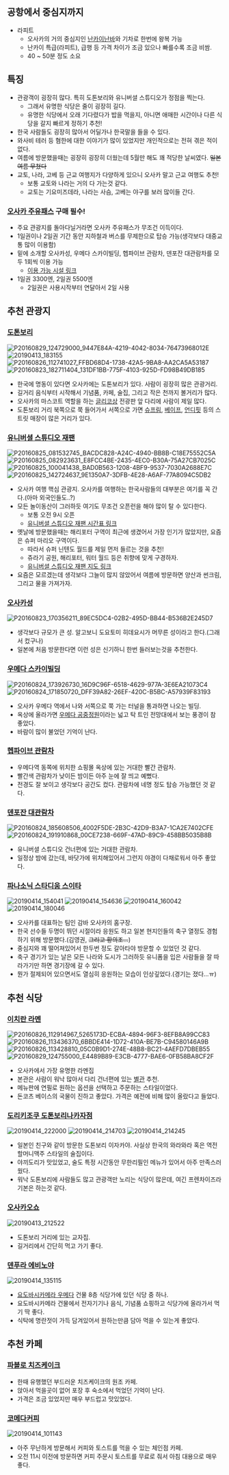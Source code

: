 ## 공항에서 중심지까지
- 라피트
  - 오사카의 거의 중심지인 [난카이난바](https://maps.app.goo.gl/zZd6Cn4g1F1kD6w3A)와 기차로 한번에 왕복 가능
  - 난카이 특급(라피트), 급행 등 가격 차이가 조금 있으나 빠를수록 조금 비쌈.
  - 40 ~ 50분 정도 소요

## 특징
- 관광객이 굉장히 많다. 특히 도톤보리와 유니버셜 스튜디오가 정점을 찍는다.
  - 그래서 유명한 식당은 줄이 굉장히 길다.
  - 유명한 식당에서 오래 기다렸다가 밥을 먹을지, 아니면 애매한 시간이나 다른 식당을 갈지 빠르게 정하기 추천!
- 한국 사람들도 굉장히 많아서 어딜가나 한국말을 들을 수 있다.
- 와사비 테러 등 혐한에 대한 이야기가 많이 있었지만 개인적으로는 전혀 겪은 적이 없다.
- 여름에 방문했을때는 굉장히 굉장히 더웠는데 5월만 해도 꽤 적당한 날씨였다. ~~일본 여름 무쳤다~~
- 교토, 나라, 고베 등 근교 여행지가 다양하게 있으니 오사카 말고 근교 여행도 추천!
  - 보통 교토와 나라는 거의 다 가는것 같다.
  - 교토는 기요미즈데라, 나라는 사슴, 고베는 야구를 보러 많이들 간다.
### [오사카 주유패스](https://osaka-amazing-pass.com/kr/) 구매 필수!
  - 주요 관광지를 돌아다닐거라면 오사카 주유패스가 무조건 이득이다.
  - 1일권이나 2일권 기간 동안 지하철과 버스를 무제한으로 탑승 가능(생각보다 대중교통 많이 이용함) 
  - 밑에 소개할 오사카성, 우메다 스카이빌딩, 헵파이브 관람차, 덴포잔 대관람차를 모두 1회씩 이용 가능
    - [이용 가능 시설 링크](https://osaka-amazing-pass.com/kr/service_free.html)
  - 1일권 3300엔, 2일권 5500엔
    - 2일권은 사용시작부터 연달아서 2일 사용

## 추천 관광지

### [도톤보리](https://maps.app.goo.gl/JLNFyamrVhbaJVgD6)
![P20160829_124729000_9447E84A-4219-4042-8034-76473968012E](https://github.com/user-attachments/assets/4a01b9bc-a6ec-403c-9ee9-73ebc3bf9314)
![20190413_183155](https://github.com/user-attachments/assets/838c90e4-b91a-41f8-9bc4-f7296cddd166)
![P20160826_112741027_FFBD68D4-1738-42A5-9BA8-AA2CA5A53187](https://github.com/user-attachments/assets/77944653-23ef-430d-b9a1-d3250d282da0)
![P20160823_182711404_131DF1BB-775F-4103-925D-FD98B49DB185](https://github.com/user-attachments/assets/f55e04c3-a3ad-4a4b-93a2-fbeaa819aef5)
- 한국에 명동이 있다면 오사카에는 도톤보리가 있다. 사람이 굉장히 많은 관광거리.
- 길거리 음식부터 시작해서 기념품, 카페, 술집, 그리고 작은 천까지 볼거리가 많다.
- 오사카의 마스코트 역할을 하는 [글리코상](https://maps.app.goo.gl/eFiEJPaaGCHbKCyW7) 전광판 앞 다리에 사람이 제일 많다.
- 도톤보리 거리 북쪽으로 쭉 들어가서 서쪽으로 가면 [슈프림](https://maps.app.goo.gl/d4sCSE5N9S9EQdSCA), 
[베이프](https://maps.app.goo.gl/XebQuxBHfdKNqFdV6), [언디핏](https://maps.app.goo.gl/CHisucP9n4n3m2Yv6) 등의 스트릿 매장이 많은 거리가 있다.  

### [유니버셜 스튜디오 재팬](https://maps.app.goo.gl/F1aaJMFZkTUTtRoj9)
![P20160825_081532745_BACDC828-A24C-4940-BB8B-C18E75552C5A](https://github.com/user-attachments/assets/d476a3c9-bb82-48bb-8677-de960b5f9293)
![P20160825_082923631_E8FCC4BE-2435-4EC0-B30A-75A27CB7025C](https://github.com/user-attachments/assets/8569f11a-7803-4f6b-89ec-f487324c6072)
![P20160825_100041438_BAD0B563-1208-4BF9-9537-7030A2688E7C](https://github.com/user-attachments/assets/d4ceec27-eed6-46dc-8b60-d216b4231309)
![P20160825_142724637_9E1350A7-3DFB-4E28-A6AF-77A8094C5DB2](https://github.com/user-attachments/assets/88cd1e3b-6165-4226-9f22-2061a613ce80)
- 오사카 여행 핵심 관광지. 오사카를 여행하는 한국사람들의 대부분은 여기를 꼭 간다.(아마 외국인들도..?)
- 모든 놀이동산이 그러하듯 여기도 무조건 오픈런을 해야 많이 탈 수 있다한다.
  - 보통 오전 9시 오픈
  - [유니버셜 스튜디오 재팬 시간표 링크](https://www.usj.co.jp/web/ko/kr/park-guide/schedule/park-hour)
- 옛날에 방문했을때는 해리포터 구역이 최근에 생겼어서 가장 인기가 많았지만, 요즘은 슈퍼 마리오 구역이다.
  - 따라서 슈퍼 닌텐도 월드를 제일 먼저 들르는 것을 추천!
  - 쥬라기 공원, 해리포터, 워터 월드 등은 취향에 맞게 구경하자.
  - [유니버셜 스튜디오 재팬 지도 링크](https://www.usj.co.jp/web/ko/kr/service-guide/parkmap?mapFilters=;)
- 요즘은 모르겠는데 생각보다 그늘이 많지 않았어서 여름에 방문하면 양산과 썬크림, 그리고 물을 가져가자.

### [오사카성](https://maps.app.goo.gl/JNbP324zeFveUDSP7)
![P20160823_170356211_89EC5DC4-02B2-495D-BB44-B536B2E245D7](https://github.com/user-attachments/assets/070ed4fc-55e1-45bb-9af7-32e1401d16a4)
- 생각보다 규모가 큰 성. 알고보니 도요토미 히데요시가 머무른 성이라고 한다.(그래서 컸구나)
- 일본에 처음 방문한다면 이런 성은 신기하니 한번 들러보는것을 추천한다.

### [우메다 스카이빌딩](https://maps.app.goo.gl/4Ef6CnwKhEtGUaGk6)
![P20160824_173926730_16D9C96F-6518-4629-977A-3E6EA21073C4](https://github.com/user-attachments/assets/ff66fc1e-1595-4605-887e-c41997132a94)
![P20160824_171850720_DFF39A82-26EF-420C-B5BC-A57939F83193](https://github.com/user-attachments/assets/7f8d8852-4421-47b4-a1a3-68c1faa46dc1)
- 오사카 우메다 역에서 나와 서쪽으로 쭉 가는 터널을 통과하면 나오는 빌딩.
- 옥상에 올라가면 [우메다 공중정원](https://maps.app.goo.gl/qPBP6RnMceNKf7xb8)이라는 넓고 탁 트인 전망대에서 보는 풍경이 참 좋았다.
- 바람이 많이 불었던 기억이 난다.

### [헵파이브 관람차](https://maps.app.goo.gl/nJVC9qBiaWBt4u1e7)
- 우메다역 동쪽에 위치한 쇼핑몰 옥상에 있는 거대한 빨간 관람차.
- 빨간색 관람차가 낮이든 밤이든 아주 눈에 잘 띄고 예뻤다.
- 전경도 잘 보이고 생각보다 공간도 컸다. 관람차에 네명 정도 탑승 가능했던 것 같다.

### [덴포잔 대관람차](https://maps.app.goo.gl/34z3D1KCJpzdgftr8)
![P20160824_185608506_4002F5DE-2B3C-42D9-B3A7-1CA2E7402CFE](https://github.com/user-attachments/assets/a99c7499-bf19-4e5d-960e-a80b04fcf39b)
![P20160824_191910868_00CE7238-669F-47AD-89C9-458BB5035B8B](https://github.com/user-attachments/assets/10c2265a-1eaa-4058-86eb-86d2a14e83e7)
- 유니버셜 스튜디오 건너편에 있는 거대한 관람차.
- 일정상 밤에 갔는데, 바닷가에 위치해있어서 그런지 야경이 다채로워서 아주 좋았다.

### [파나소닉 스타디움 스이타](https://maps.app.goo.gl/TsGzKCfxYridKYVZ6)
![20190414_154041](https://github.com/user-attachments/assets/1db98b23-2728-42b2-b5aa-1cc658dae636)
![20190414_154636](https://github.com/user-attachments/assets/0bd0849e-35b0-4eab-8809-e5fd093de090)
![20190414_160042](https://github.com/user-attachments/assets/5759827a-b471-493d-b558-6e23aba3fad6)
![20190414_180046](https://github.com/user-attachments/assets/1b9f030b-306c-47d3-8810-3b2336061adf)
- 오사카를 대표하는 팀인 감바 오사카의 홈구장.
- 한국 선수들 두명이 뛰던 시절이라 응원도 하고 일본 현지인들의 축구 열정도 경험하기 위해 방문했다.(김영권, ~~그리고 황의조...~~)
- 중심지와 꽤 떨어져있어서 한두번 정도 갈아타야 방문할 수 있었던 것 같다.
- 축구 경기가 있는 날은 모든 나라와 도시가 그러하듯 유니폼을 입은 사람들을 잘 따라가기만 하면 경기장에 갈 수 있다.
- 뭔가 절제되어 있으면서도 열심히 응원하는 모습이 인상깊었다.(경기는 졌다...ㅠ)

## 추천 식당

### [이치란 라멘](https://maps.app.goo.gl/pTSfR2ubJYkWeMHk7)
![P20160826_112914967_5265173D-ECBA-4894-96F3-8EFB8A99CC83](https://github.com/user-attachments/assets/87f6ce83-99e3-441a-acb4-a23f3bc2c61f)
![P20160826_113436370_6BBDE414-1D72-410A-BE7B-C94580146A9B](https://github.com/user-attachments/assets/66403f01-a9c3-4597-a473-4736755fbe3b)
![P20160826_113428810_05C0B9D1-274E-48B8-BC21-4AEFD7DBEB55](https://github.com/user-attachments/assets/491364d2-8ef0-4932-b688-3599ed0fb360)
![P20160829_124755000_E4489B89-E3CB-4777-BAE6-0FB58BA8CF2F](https://github.com/user-attachments/assets/fdaf3ab1-cbab-46d8-8eac-f3a22c8adb45)
- 오사카에서 가장 유명한 라멘집
- 본관은 사람이 워낙 많아서 다리 건너편에 있는 [별관](https://maps.app.goo.gl/CZ7nqihpa2UXArEx8) 추천.
- 메뉴판에 연필로 원하는 옵션을 선택하고 주문하는 스타일이었다.
- 돈코츠 베이스의 국물이 진하고 좋았다. 가격은 예전에 비해 많이 올랐다고 들었다.

### [도리키조쿠 도톤보리나카자점](https://maps.app.goo.gl/2ftHBj2VfqaGZB4C8)
![20190414_222000](https://github.com/user-attachments/assets/d1e5be04-1776-463a-ae8f-2dd96671dab1)
![20190414_214703](https://github.com/user-attachments/assets/0bc57cbc-a473-4c32-833e-928250bd1f61)
![20190414_214245](https://github.com/user-attachments/assets/67915c67-b46b-4401-a856-512b41b9e785)
- 일본인 친구와 같이 방문한 도톤보리 이자카야. 사실상 한국의 와라와라 혹은 역전할머니맥주 스타일의 술집이다.
- 야끼도리가 맛있었고, 술도 특정 시간동안 무한리필인 메뉴가 있어서 아주 만족스러웠다.
- 워낙 도톤보리에 사람들도 많고 관광객만 노리는 식당이 많은데, 여긴 프렌차이즈라 기본은 하는것 같다.

### [오사카오쇼](https://maps.app.goo.gl/YTxRBcQ9Sa1PfcsQ8)
![20190413_212522](https://github.com/user-attachments/assets/aa9c33f3-adb2-4d40-876c-e92c84120d99)
- 도톤보리 거리에 있는 교자집.
- 길거리에서 간단히 먹고 가기 좋다.

### [덴푸라 에비노야](https://maps.app.goo.gl/4NoJ4obQRzDTDmfu9)
![20190414_135115](https://github.com/user-attachments/assets/12473342-add0-40e4-96bc-33d1c92b9fbf)
- [요도바시카메라 우메다](https://maps.app.goo.gl/RF3riFucMNKBh2A46) 건물 8층 식당가에 있던 식당 중 하나.
- 요도바시카메라 건물에서 전자기기나 음식, 기념품 쇼핑하고 식당가에 올라가서 먹기 딱 좋다.
- 식탁에 명란젓이 가득 담겨있어서 원하는만큼 담아 먹을 수 있는게 좋았다.

## 추천 카페

### [파블로 치즈케이크](https://maps.app.goo.gl/euUVBtKzNkDB8zGk8)
- 한때 유행했던 부드러운 치즈케이크의 원조 카페.
- 앉아서 먹을곳이 없어 포장 후 숙소에서 먹었던 기억이 난다.
- 가격은 조금 있었지만 매우 부드럽고 맛있었다.

### [코메다커피](https://maps.app.goo.gl/XDv7fRJAktQ6qHT26)
![20190414_101143](https://github.com/user-attachments/assets/838c577a-b541-4a2f-ace3-b292bf3ca657)
- 아주 무난하게 방문해서 커피와 토스트를 먹을 수 있는 체인점 카페.
- 오전 11시 이전에 방문하면 커피 주문시 토스트를 무료로 줘서 아침 대용으로 매우 좋다. 